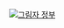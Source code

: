 [![그림자 정부](https://img.youtube.com/vi/WkrucrpjihI/2.jpg)](https://www.youtube.com/watch?v=WkrucrpjihI "그림자 정부")
